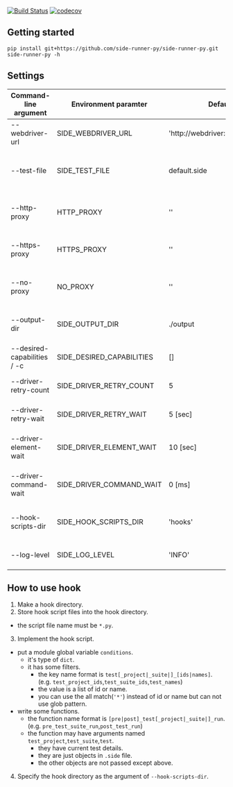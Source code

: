 [![Build Status](https://travis-ci.org/side-runner-py/side-runner-py.svg?branch=master)](https://travis-ci.org/side-runner-py/side-runner-py)
[![codecov](https://codecov.io/gh/side-runner-py/side-runner-py/branch/master/graph/badge.svg)](https://codecov.io/gh/side-runner-py/side-runner-py)

## Getting started

```
pip install git+https://github.com/side-runner-py/side-runner-py.git
side-runner-py -h
```

## Settings
| Command-line argument       | Environment paramter      | Default                        | Description                                       |
| --------------------------- | ------------------------- | ------------------------------ | ------------------------------------------------- |
| --webdriver-url             | SIDE_WEBDRIVER_URL        | 'http://webdriver:4444/wd/hub' | URL of Selenium WebDriver                         |
| --test-file                 | SIDE_TEST_FILE            | default.side                   | Selenium IDE "SIDE" file-path pattern for testing |
| --http-proxy                | HTTP_PROXY                | ''                             | Proxy settings within WebDriver                   |
| --https-proxy               | HTTPS_PROXY               | ''                             | Proxy settings within WebDriver                   |
| --no-proxy                  | NO_PROXY                  | ''                             | Proxy settings within WebDriver                   |
| --output-dir                | SIDE_OUTPUT_DIR           | ./output                       | Test result output directory path                 |
| --desired-capabilities / -c | SIDE_DESIRED_CAPABILITIES | []                             | WebDriver's desired capabilities                  |
| --driver-retry-count        | SIDE_DRIVER_RETRY_COUNT   | 5                              | Driver initialize retry count                     |
| --driver-retry-wait         | SIDE_DRIVER_RETRY_WAIT    | 5 [sec]                        | Driver initialize wait time                       |
| --driver-element-wait       | SIDE_DRIVER_ELEMENT_WAIT  | 10 [sec]                       | Maximum wait time of element selection            |
| --driver-command-wait       | SIDE_DRIVER_COMMAND_WAIT  | 0 [ms]                         | Wait time between test commands                   |
| --hook-scripts-dir          | SIDE_HOOK_SCRIPTS_DIR     | 'hooks'                        | Pre hook python script directory                  |
| --log-level                 | SIDE_LOG_LEVEL            | 'INFO'                         | Log level of 'logging' library                    |

## How to use hook
1. Make a hook directory.
2. Store hook script files into the hook directory.
  - the script file name must be `*.py`.
3. Implement the hook script.
  - put a module global variable `conditions`.
    - it's type of `dict`.
    - it has some filters.
      - the key name format is `test[_project|_suite|]_[ids|names]`. (e.g. `test_project_ids`,`test_suite_ids`,`test_names`)
      - the value is a list of id or name.
      - you can use the all match(`'*'`) instead of id or name but can not use glob pattern.
  - write some functions.
    - the function name format is `[pre|post]_test[_project|_suite|]_run`. (e.g. `pre_test_suite_run`,`post_test_run`)
    - the function may have arguments named `test_project`,`test_suite`,`test`.
      - they have current test details.
      - they are just objects in `.side` file.
      - the other objects are not passed except above.
4. Specify the hook directory as the argument of `--hook-scripts-dir`.
